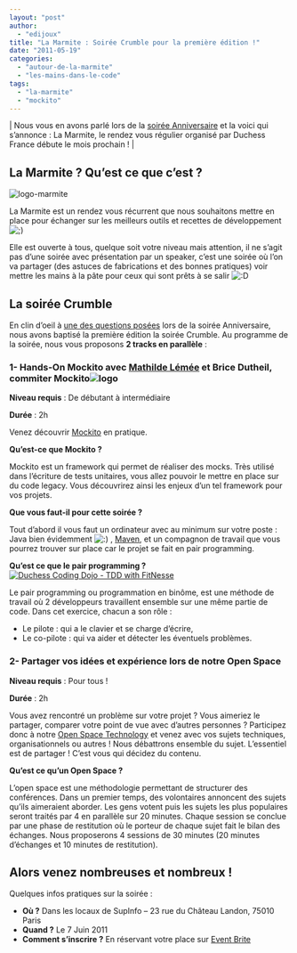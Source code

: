 ```yaml
---
layout: "post"
author: 
  - "edijoux"
title: "La Marmite : Soirée Crumble pour la première édition !"
date: "2011-05-19"
categories: 
  - "autour-de-la-marmite"
  - "les-mains-dans-le-code"
tags: 
  - "la-marmite"
  - "mockito"
---
```


| Nous vous en avons parlé lors de la [soirée Anniversaire](http://jduchess.org/duchess-france/blog/en-attendant-lanniversaire-des-2-ans/) et la voici qui s’annonce : La Marmite, le rendez vous régulier organisé par Duchess France débute le mois prochain ! |

## La Marmite ? Qu’est ce que c’est ?

![logo-marmite](/assets/2011/05/2011-05-19-la-marmite-soiree-crumble-pour-la-premiere-edition/logo-marmite.png)

La Marmite est un rendez vous récurrent que nous souhaitons mettre en place pour échanger sur les meilleurs outils et recettes de développement ![;)](http://jduchess.org/duchess-france/wp-includes/images/smilies/icon_wink.gif)

Elle est ouverte à tous, quelque soit votre niveau mais attention, il ne s’agit pas d’une soirée avec présentation par un speaker, c’est une soirée où l’on va partager (des astuces de fabrications et des bonnes pratiques) voir mettre les mains à la pâte pour ceux qui sont prêts à se salir ![:D](http://jduchess.org/duchess-france/wp-includes/images/smilies/icon_biggrin.gif)

## La soirée Crumble

En clin d’oeil à [une des questions posées](http://www.slideshare.net/karesti/trivial-java-second) lors de la soirée Anniversaire, nous avons baptisé la première édition la soirée Crumble. Au programme de la soirée, nous vous proposons **2 tracks en parallèle** :

### 1- Hands-On Mockito avec [Mathilde Lémée](http://jduchess.org/duchess-france/blog/portrait-mathilde-lemee/) et Brice Dutheil, commiter Mockito![logo](/assets/2011/05/2011-05-19-la-marmite-soiree-crumble-pour-la-premiere-edition/logo-300x139.jpg)

**Niveau requis** : De débutant à intermédiaire

**Durée** : 2h

Venez découvrir [Mockito](http://mockito.org/) en pratique.

**Qu’est-ce que Mockito ?**

Mockito est un framework qui permet de réaliser des mocks. Très utilisé dans l’écriture de tests unitaires, vous allez pouvoir le mettre en place sur du code legacy. Vous découvrirez ainsi les enjeux d’un tel framework pour vos projets.

**Que vous faut-il pour cette soirée ?**

Tout d’abord il vous faut un ordinateur avec au minimum sur votre poste : Java bien évidemment ![:)](http://jduchess.org/duchess-france/wp-includes/images/smilies/icon_smile.gif) , [Maven](http://maven.apache.org/download.html), et un compagnon de travail que vous pourrez trouver sur place car le projet se fait en pair programming.

**Qu’est ce que le pair programming ?**[![Duchess Coding Dojo - TDD with FitNesse](/assets/2011/05/2011-05-19-la-marmite-soiree-crumble-pour-la-premiere-edition/4863307503_e9f02802ba_o.jpg)](http://www.flickr.com/photos/jduchess/4863307503/ "Duchess Coding Dojo - TDD with FitNesse by jDuchess, on Flickr")

Le pair programming ou programmation en binôme, est une méthode de travail où 2 développeurs travaillent ensemble sur une même partie de code. Dans cet exercice, chacun a son rôle :

- Le pilote : qui a le clavier et se charge d’écrire,
- Le co-pilote : qui va aider et détecter les éventuels problèmes.

### 2- Partager vos idées et expérience lors de notre Open Space

**Niveau requis** : Pour tous !

**Durée** : 2h

Vous avez rencontré un problème sur votre projet ? Vous aimeriez le partager, comparer votre point de vue avec d’autres personnes ? Participez donc à notre [Open Space Technology](http://fr.wikipedia.org/wiki/M%C3%A9thodologie_open_space) et venez avec vos sujets techniques, organisationnels ou autres ! Nous débattrons ensemble du sujet. L’essentiel est de partager ! C’est vous qui décidez du contenu.

**Qu’est ce qu’un Open Space ?**

L’open space est une méthodologie permettant de structurer des conférences. Dans un premier temps, des volontaires annoncent des sujets qu’ils aimeraient aborder. Les gens votent puis les sujets les plus populaires seront traités par 4 en parallèle sur 20 minutes. Chaque session se conclue par une phase de restitution où le porteur de chaque sujet fait le bilan des échanges. Nous proposerons 4 sessions de 30 minutes (20 minutes d’échanges et 10 minutes de restitution).

## Alors venez nombreuses et nombreux !

Quelques infos pratiques sur la soirée :

- **Où ?** Dans les locaux de SupInfo – 23 rue du Château Landon, 75010 Paris
- **Quand ?** Le 7 Juin 2011
- **Comment s’inscrire ?** En réservant votre place sur [Event Brite](http://la-marmite-soiree-crumble.eventbrite.com/)

